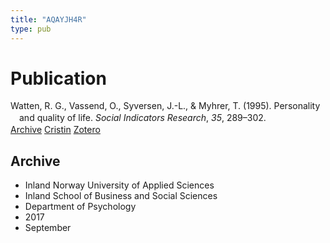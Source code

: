 ```yaml
---
title: "AQAYJH4R"
type: pub
---
```

<h1>Publication</h1>
<article id="csl-bib-container-AQAYJH4R" class="csl-bib-container">
  <div class="csl-bib-body" style="line-height: 1.35; padding-left: 1em; text-indent:-1em;">
  <div class="csl-entry">Watten, R. G., Vassend, O., Syversen, J.-L., &amp; Myhrer, T. (1995). Personality and quality of life. <i>Social Indicators Research</i>, <i>35</i>, 289&#x2013;302.</div>
</div>
  <div class="csl-bib-buttons">
    <a href="#taxonomy-article-AQAYJH4R" class="csl-bib-button">Archive</a>
    <a href="https://app.cristin.no/results/show.jsf?id=1493209" alt="Cristin URL" class="csl-bib-button">Cristin</a>
    <a href="http://zotero.org/groups/5402882/items/AQAYJH4R" alt="Zotero URL" class="csl-bib-button">Zotero</a>
  </div>
  <div id="csl-bib-meta-container-AQAYJH4R"></div>
</article>
<div id="csl-bib-meta-AQAYJH4R" class="csl-bib-meta">
  <article id="taxonomy-article-AQAYJH4R" class="taxonomy-article">
    <h1>Archive</h1>
    <ul>
      <li>Inland Norway University of Applied Sciences</li>
      <li>Inland School of Business and Social Sciences</li>
      <li>Department of Psychology</li>
      <li>2017</li>
      <li>September</li>
    </ul>
  </article>
</div>
